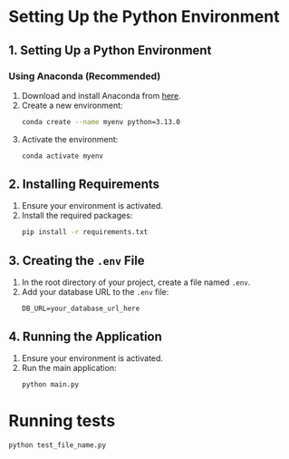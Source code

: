 # Setting Up the Python Environment

## 1. Setting Up a Python Environment

### Using Anaconda (Recommended)

1. Download and install Anaconda from [here](https://www.anaconda.com/products/distribution).
2. Create a new environment:
    ```bash
    conda create --name myenv python=3.13.0
    ```
3. Activate the environment:
    ```bash
    conda activate myenv
    ```

## 2. Installing Requirements

1. Ensure your environment is activated.
2. Install the required packages:
    ```bash
    pip install -r requirements.txt
    ```

## 3. Creating the `.env` File

1. In the root directory of your project, create a file named `.env`.
2. Add your database URL to the `.env` file:
    ```env
    DB_URL=your_database_url_here
    ```

## 4. Running the Application

1. Ensure your environment is activated.
2. Run the main application:
    ```bash
    python main.py
    ```

# Running tests
```terminal
python test_file_name.py
```